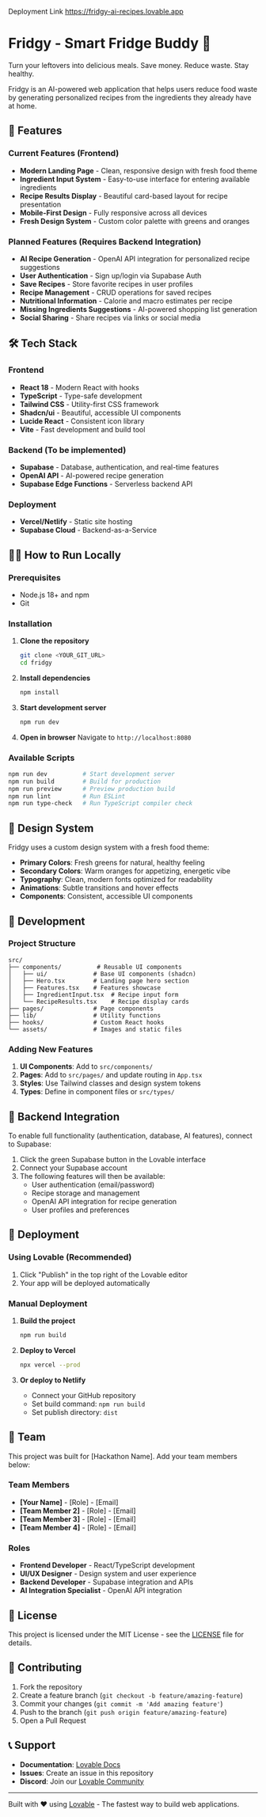Deployment Link
https://fridgy-ai-recipes.lovable.app

# Fridgy - Smart Fridge Buddy 🥗

Turn your leftovers into delicious meals. Save money. Reduce waste. Stay healthy.

Fridgy is an AI-powered web application that helps users reduce food waste by generating personalized recipes from the ingredients they already have at home.

## 🚀 Features

### Current Features (Frontend)
- **Modern Landing Page** - Clean, responsive design with fresh food theme
- **Ingredient Input System** - Easy-to-use interface for entering available ingredients
- **Recipe Results Display** - Beautiful card-based layout for recipe presentation
- **Mobile-First Design** - Fully responsive across all devices
- **Fresh Design System** - Custom color palette with greens and oranges

### Planned Features (Requires Backend Integration)
- **AI Recipe Generation** - OpenAI API integration for personalized recipe suggestions
- **User Authentication** - Sign up/login via Supabase Auth
- **Save Recipes** - Store favorite recipes in user profiles
- **Recipe Management** - CRUD operations for saved recipes
- **Nutritional Information** - Calorie and macro estimates per recipe
- **Missing Ingredients Suggestions** - AI-powered shopping list generation
- **Social Sharing** - Share recipes via links or social media

## 🛠 Tech Stack

### Frontend
- **React 18** - Modern React with hooks
- **TypeScript** - Type-safe development
- **Tailwind CSS** - Utility-first CSS framework
- **Shadcn/ui** - Beautiful, accessible UI components
- **Lucide React** - Consistent icon library
- **Vite** - Fast development and build tool

### Backend (To be implemented)
- **Supabase** - Database, authentication, and real-time features
- **OpenAI API** - AI-powered recipe generation
- **Supabase Edge Functions** - Serverless backend API

### Deployment
- **Vercel/Netlify** - Static site hosting
- **Supabase Cloud** - Backend-as-a-Service

## 🏃‍♂️ How to Run Locally

### Prerequisites
- Node.js 18+ and npm
- Git

### Installation

1. **Clone the repository**
   ```bash
   git clone <YOUR_GIT_URL>
   cd fridgy
   ```

2. **Install dependencies**
   ```bash
   npm install
   ```

3. **Start development server**
   ```bash
   npm run dev
   ```

4. **Open in browser**
   Navigate to `http://localhost:8080`

### Available Scripts

```bash
npm run dev          # Start development server
npm run build        # Build for production
npm run preview      # Preview production build
npm run lint         # Run ESLint
npm run type-check   # Run TypeScript compiler check
```

## 🎨 Design System

Fridgy uses a custom design system with a fresh food theme:

- **Primary Colors**: Fresh greens for natural, healthy feeling
- **Secondary Colors**: Warm oranges for appetizing, energetic vibe
- **Typography**: Clean, modern fonts optimized for readability
- **Animations**: Subtle transitions and hover effects
- **Components**: Consistent, accessible UI components

## 🔧 Development

### Project Structure
```
src/
├── components/          # Reusable UI components
│   ├── ui/             # Base UI components (shadcn)
│   ├── Hero.tsx        # Landing page hero section
│   ├── Features.tsx    # Features showcase
│   ├── IngredientInput.tsx  # Recipe input form
│   └── RecipeResults.tsx    # Recipe display cards
├── pages/              # Page components
├── lib/                # Utility functions
├── hooks/              # Custom React hooks
└── assets/             # Images and static files
```

### Adding New Features

1. **UI Components**: Add to `src/components/`
2. **Pages**: Add to `src/pages/` and update routing in `App.tsx`
3. **Styles**: Use Tailwind classes and design system tokens
4. **Types**: Define in component files or `src/types/`

## 🔐 Backend Integration

To enable full functionality (authentication, database, AI features), connect to Supabase:

1. Click the green Supabase button in the Lovable interface
2. Connect your Supabase account
3. The following features will then be available:
   - User authentication (email/password)
   - Recipe storage and management
   - OpenAI API integration for recipe generation
   - User profiles and preferences

## 🚀 Deployment

### Using Lovable (Recommended)
1. Click "Publish" in the top right of the Lovable editor
2. Your app will be deployed automatically

### Manual Deployment
1. **Build the project**
   ```bash
   npm run build
   ```

2. **Deploy to Vercel**
   ```bash
   npx vercel --prod
   ```

3. **Or deploy to Netlify**
   - Connect your GitHub repository
   - Set build command: `npm run build`
   - Set publish directory: `dist`

## 👥 Team

This project was built for [Hackathon Name]. Add your team members below:

### Team Members
- **[Your Name]** - [Role] - [Email]
- **[Team Member 2]** - [Role] - [Email]
- **[Team Member 3]** - [Role] - [Email]
- **[Team Member 4]** - [Role] - [Email]

### Roles
- **Frontend Developer** - React/TypeScript development
- **UI/UX Designer** - Design system and user experience
- **Backend Developer** - Supabase integration and APIs
- **AI Integration Specialist** - OpenAI API integration

## 📝 License

This project is licensed under the MIT License - see the [LICENSE](LICENSE) file for details.

## 🤝 Contributing

1. Fork the repository
2. Create a feature branch (`git checkout -b feature/amazing-feature`)
3. Commit your changes (`git commit -m 'Add amazing feature'`)
4. Push to the branch (`git push origin feature/amazing-feature`)
5. Open a Pull Request

## 📞 Support

- **Documentation**: [Lovable Docs](https://docs.lovable.dev)
- **Issues**: Create an issue in this repository
- **Discord**: Join our [Lovable Community](https://discord.com/channels/1119885301872070706/1280461670979993613)

---

Built with ❤️ using [Lovable](https://lovable.dev) - The fastest way to build web applications.
